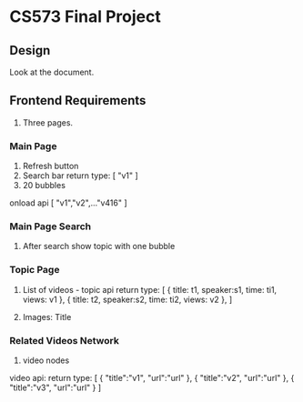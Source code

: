 # CS573 Final Project

## Design
Look at the document.

## Frontend Requirements
1. Three pages.
   
### Main Page
1. Refresh button
2. Search bar
return type:
[
    "v1"
]
3. 20 bubbles

onload api
[
    "v1","v2",..."v416"
]

### Main Page Search
1. After search show topic with one bubble

### Topic Page
1. List of videos - topic api
return type:
[
    {
        title: t1,
        speaker:s1,
        time: ti1,
        views: v1
    },
    {
        title: t2,
        speaker:s2,
        time: ti2,
        views: v2
    }, 
]

2. Images: Title

### Related Videos Network
1. video nodes

video api:
return type:
[
        {
            "title":"v1",
            "url":"url"
        },
        {
            "title":"v2",
            "url":"url"
        },
        {
            "title":"v3",
            "url":"url"
        }
]